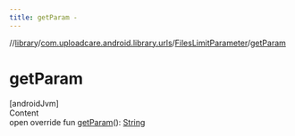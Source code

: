 ```yaml
---
title: getParam -
---
```

//[library](../../index.md)/[com.uploadcare.android.library.urls](../index.md)/[FilesLimitParameter](index.md)/[getParam](get-param.md)



# getParam  
[androidJvm]  
Content  
open override fun [getParam](get-param.md)(): [String](https://kotlinlang.org/api/latest/jvm/stdlib/kotlin/-string/index.html)  



